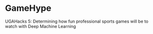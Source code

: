 # GameHype
UGAHacks 5: 
Determining how fun professional sports games will be to watch with Deep Machine Learning
